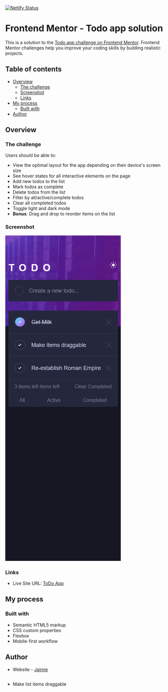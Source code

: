[![Netlify Status](https://api.netlify.com/api/v1/badges/ddb2049f-a061-45f7-82d5-04c46c3912ea/deploy-status)](https://app.netlify.com/sites/distracted-shaw-ee28e2/deploys)

# Frontend Mentor - Todo app solution

This is a solution to the [Todo app challenge on Frontend Mentor](https://www.frontendmentor.io/challenges/todo-app-Su1_KokOW). Frontend Mentor challenges help you improve your coding skills by building realistic projects. 

## Table of contents

- [Overview](#overview)
  - [The challenge](#the-challenge)
  - [Screenshot](#screenshot)
  - [Links](#links)
- [My process](#my-process)
  - [Built with](#built-with)
- [Author](#author)

## Overview

### The challenge

Users should be able to:

- View the optimal layout for the app depending on their device's screen size
- See hover states for all interactive elements on the page
- Add new todos to the list
- Mark todos as complete
- Delete todos from the list
- Filter by all/active/complete todos
- Clear all completed todos
- Toggle light and dark mode
- **Bonus**: Drag and drop to reorder items on the list

### Screenshot

![](./screengrab.png)

### Links

- Live Site URL: [ToDo App](https://jaimies-todo-list.netlify.app/)

## My process

### Built with

- Semantic HTML5 markup
- CSS custom properties
- Flexbox
- Mobile-first workflow

## Author

- Website - [Jaimie](https://www.jaimie.uk)

##

- Make list items draggable


